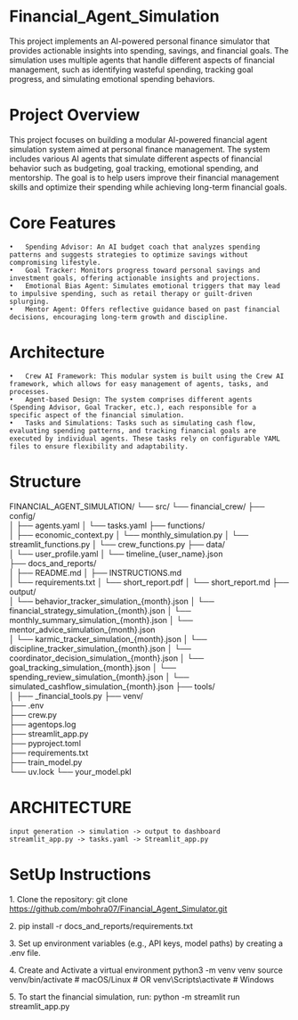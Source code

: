# Financial_Agent_Simulation
This project implements an AI-powered personal finance simulator that provides actionable insights into spending, savings, and financial goals. The simulation uses multiple agents that handle different aspects of financial management, such as identifying wasteful spending, tracking goal progress, and simulating emotional spending behaviors.

# Project Overview

This project focuses on building a modular AI-powered financial agent simulation system aimed at personal finance management. The system includes various AI agents that simulate different aspects of financial behavior such as budgeting, goal tracking, emotional spending, and mentorship. The goal is to help users improve their financial management skills and optimize their spending while achieving long-term financial goals.

# Core Features
	•	Spending Advisor: An AI budget coach that analyzes spending patterns and suggests strategies to optimize savings without compromising lifestyle.
	•	Goal Tracker: Monitors progress toward personal savings and investment goals, offering actionable insights and projections.
	•	Emotional Bias Agent: Simulates emotional triggers that may lead to impulsive spending, such as retail therapy or guilt-driven splurging.
	•	Mentor Agent: Offers reflective guidance based on past financial decisions, encouraging long-term growth and discipline.

# Architecture
	•	Crew AI Framework: This modular system is built using the Crew AI framework, which allows for easy management of agents, tasks, and processes.
	•	Agent-based Design: The system comprises different agents (Spending Advisor, Goal Tracker, etc.), each responsible for a specific aspect of the financial simulation.
	•	Tasks and Simulations: Tasks such as simulating cash flow, evaluating spending patterns, and tracking financial goals are executed by individual agents. These tasks rely on configurable YAML files to ensure flexibility and adaptability.

# Structure

FINANCIAL_AGENT_SIMULATION/
└── src/
    └── financial_crew/
        ├── config/                      
        │   ├── agents.yaml
        │   └── tasks.yaml
        ├── functions/                      
        │   ├── economic_context.py
        │   └── monthly_simulation.py
        │   └── streamlit_functions.py
        │   └── crew_functions.py
        ├── data/                      
        │   └── user_profile.yaml
        │   └── timeline_{user_name}.json    
        ├── docs_and_reports/                      
        │   ├── README.md
        │   ├── INSTRUCTIONS.md       
        │   └── requirements.txt
        │   └── short_report.pdf
        │   └── short_report.md
        ├── output/    
        │   └── behavior_tracker_simulation_{month}.json
        │   └── financial_strategy_simulation_{month}.json
        │   └── monthly_summary_simulation_{month}.json 
        │   └── mentor_advice_simulation_{month}.json                 
        │   └── karmic_tracker_simulation_{month}.json
        │   └── discipline_tracker_simulation_{month}.json
        │   └── coordinator_decision_simulation_{month}.json
        │   └── goal_tracking_simulation_{month}.json
        │   └── spending_review_simulation_{month}.json
        │   └── simulated_cashflow_simulation_{month}.json
        ├── tools/                       
        │   ├── _financial_tools.py 
        ├── venv/    
        ├── .env                                                                       
        ├── crew.py                     
        ├── agentops.log              
        ├── streamlit_app.py             
        ├── pyproject.toml          
        ├── requirements.txt             
        ├── train_model.py                                  
        └── uv.lock 
        └── your_model.pkl               

# ARCHITECTURE

    input generation -> simulation -> output to dashboard
    streamlit_app.py -> tasks.yaml -> Streamlit_app.py
    
# SetUp Instructions

1.⁠ ⁠Clone the repository:
    git clone https://github.com/mbohra07/Financial_Agent_Simulator.git

2.⁠ ⁠pip install -r docs_and_reports/requirements.txt

3.⁠ ⁠Set up environment variables (e.g., API keys, model paths) by creating a .env file.

4.⁠ ⁠Create and Activate a virtual environment
    python3 -m venv venv
    source venv/bin/activate  # macOS/Linux
    # OR
    venv\Scripts\activate     # Windows

5.⁠ ⁠To start the financial simulation, run:
    python -m streamlit run streamlit_app.py